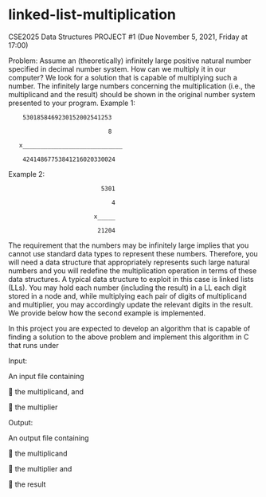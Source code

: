# linked-list-multiplication
CSE2025 Data Structures
PROJECT #1 (Due November 5, 2021, Friday at 17:00)

Problem:
    Assume an (theoretically) infinitely large positive natural number specified in decimal number system. How can we multiply it in our computer? We look for a solution that is capable of multiplying such a number. The infinitely large numbers concerning the multiplication (i.e., the multiplicand and the result) should be shown in the original number system presented to your program.
  Example 1:
  
        5301858469230152002541253
        
                                8
                                
       x____________________________
       
        42414867753841216020330024
        
  Example 2:
  
                              5301
                              
                                 4
                                 
                            x_____
                            
                             21204
                             
                             
                             

  The requirement that the numbers may be infinitely large implies that you cannot use standard data types to represent these numbers. Therefore, you will need a data structure that appropriately represents such large natural numbers and you will redefine the multiplication operation in terms of these data structures. A typical data structure to exploit in this case is linked lists (LLs). You may hold each number (including the result) in a LL each digit stored in a node and, while multiplying each pair of digits of multiplicand and multiplier, you may accordingly update the relevant digits in the result. We provide below how the second example is implemented.
  
In this project you are expected to develop an algorithm that is capable of finding a solution to the above problem and implement this algorithm in C that runs under


Input:

An input file containing

 the multiplicand, and

 the multiplier

Output:

An output file containing

 the multiplicand

 the multiplier and

 the result

